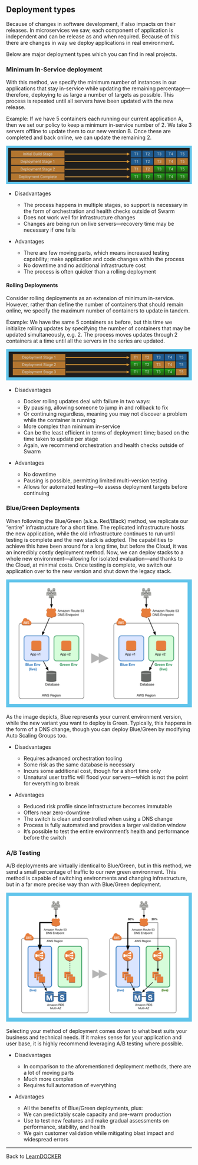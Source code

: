 ## Deployment types

Because of changes in software development, if also impacts on their releases. In microservices we saw, each component of application is independent and can be release as and when required. Because of this there are changes in way we deploy applications in real environment.

Below are major deployment types which you can find in real projects.

### Minimum In-Service deployment

With this method, we specify the minimum number of instances in our applications that stay in-service while updating the remaining percentage—therefore, deploying to as large a number of targets as possible. This process is repeated until all servers have been updated with the new release.

Example: If we have 5 containers each running our current application A, then we set our policy to keep a minimum in-service number of 2. We take 3 servers offline to update them to our new version B. Once these are completed and back online, we can update the remaining 2.

![docker-minimuminservice](../../images/docker-minimuminservice.png)

- Disadvantages
    - The process happens in multiple stages, so support is necessary in the form of orchestration and health checks outside of Swarm
    - Does not work well for infrastructure changes
    - Changes are being run on live servers—recovery time may be necessary if one fails

- Advantages
    - There are few moving parts, which means increased testing capability; make application and code changes within the process
    - No downtime and no additional infrastructure cost
    - The process is often quicker than a rolling deployment

#### Rolling Deployments

Consider rolling deployments as an extension of minimum in-service. However, rather than define the number of containers that should remain online, we specify the maximum number of containers to update in tandem.

Example: We have the same 5 containers as before, but this time we initialize rolling updates by specifying the number of containers that may be updated simultaneously, e.g. 2. The process moves updates through 2 containers at a time until all the servers in the series are updated.

![docker-rollingdeployment](../../images/docker-rollingdeployment.png)

- Disadvantages
    - Docker rolling updates deal with failure in two ways:
    - By pausing, allowing someone to jump in and rollback to fix
    - Or continuing regardless, meaning you may not discover a problem while the container is running
    - More complex than minimum in-service
    - Can be the least efficient in terms of deployment time; based on the time taken to update per stage
    - Again, we recommend orchestration and health checks outside of Swarm

- Advantages
    - No downtime
    - Pausing is possible, permitting limited multi-version testing
    - Allows for automated testing—to assess deployment targets before continuing

### Blue/Green Deployments

When following the Blue/Green (a.k.a. Red/Black) method, we replicate our “entire” infrastructure for a short time. The replicated infrastructure hosts the new application, while the old infrastructure continues to run until testing is complete and the new stack is adopted. The capabilities to achieve this have been around for a long time, but before the Cloud, it was an incredibly costly deployment method. Now, we can deploy stacks to a whole new environment—allowing for isolated evaluation—and thanks to the Cloud, at minimal costs. Once testing is complete, we switch our application over to the new version and shut down the legacy stack.

![docker-bluegreedeployments](../../images/docker-bluegreedeployment.png)

As the image depicts, Blue represents your current environment version, while the new variant you want to deploy is Green. Typically, this happens in the form of a DNS change, though you can deploy Blue/Green by modifying Auto Scaling Groups too.

- Disadvantages
    - Requires advanced orchestration tooling
    - Some risk as the same database is necessary
    - Incurs some additional cost, though for a short time only
    - Unnatural user traffic will flood your servers—which is not the point for everything to break

- Advantages
    - Reduced risk profile since infrastructure becomes immutable
    - Offers near zero-downtime
    - The switch is clean and controlled when using a DNS change
    - Process is fully automated and provides a larger validation window
    - It’s possible to test the entire environment’s health and performance before the switch

### A/B Testing

A/B deployments are virtually identical to Blue/Green, but in this method, we send a small percentage of traffic to our new green environment. This method is capable of switching environments and changing infrastructure, but in a far more precise way than with Blue/Green deployment.

![docker-abdeployment](../../images/docker-abdeployment.png)

Selecting your method of deployment comes down to what best suits your business and technical needs. If it makes sense for your application and user base, it is highly recommend leveraging A/B testing where possible. 

- Disadvantages
    - In comparison to the aforementioned deployment methods, there are a lot of moving parts
    - Much more complex
    - Requires full automation of everything

- Advantages
    - All the benefits of Blue/Green deployments, plus:
    - We can predictably scale capacity and pre-warm production
    - Use to test new features and make gradual assessments on performance, stability, and health
    - We gain customer validation while mitigating blast impact and widespread errors

------

Back to [LearnDOCKER](../Readme.md)